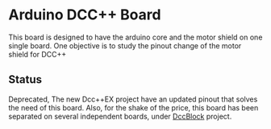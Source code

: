 # Arduino DCC++ Board
This board is designed to have the arduino core and the motor shield on one single board. 
One objective is to study the pinout change of the motor shield for DCC++

## Status
Deprecated, The new Dcc++EX project have an updated pinout that solves the need of this board. Also, for the shake of the price, this board has been separated on several independent boards, under [DccBlock](../DccBlocks) project.